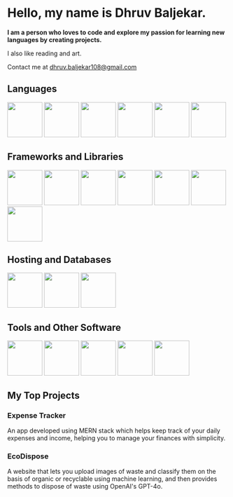 # Hello, my name is Dhruv Baljekar.
**I am a person who loves to code and explore my passion for learning new languages by creating projects.**

I also like reading and art.

Contact me at dhruv.baljekar108@gmail.com

## **Languages**
<p display="flex">
<img src = "https://www.svgrepo.com/show/374016/python.svg" height="80" width="80"/>
<img src = "https://www.svgrepo.com/show/452234/java.svg" height="80" width="80"/>
<img src = "https://www.svgrepo.com/show/452045/js.svg" height="80" width="80"/>
<img src = "https://www.svgrepo.com/show/373482/c.svg" height="80" width="80"/>
<img src = "https://www.svgrepo.com/show/452228/html-5.svg" height="80" width="80"/>
<img src = "https://www.svgrepo.com/show/452185/css-3.svg" height="80" width="80"/>
</p>

## **Frameworks and Libraries**
<p display="flex">
<img src = "https://www.svgrepo.com/show/452092/react.svg" height="80" width="80"/>
<img src = "https://encrypted-tbn0.gstatic.com/images?q=tbn:ANd9GcQLA972a1NXwGHTIpgjxpRdu1DD5te1evggDgjNvM_FcbtGxaPYrHbV27RNzJSA_ZhrY28&usqp=CAU" height="80" width="80"/>
<img src = "https://www.svgrepo.com/show/354119/nodejs-icon.svg" height="80" width="80"/>
<img src = "https://www.svgrepo.com/show/353498/bootstrap.svg" height="80" width="80"/>
<img src = "https://encrypted-tbn0.gstatic.com/images?q=tbn:ANd9GcQmIqhyrm4hVYGS5NDiIHbhCyKHFsndBwZW1PQqzkiRZ1uPx7TNDhWv-rBBqbAz5c9tMMw&usqp=CAU" height="80" width="80"/>
<img src = "https://w7.pngwing.com/pngs/166/342/png-transparent-flask-python-bottle-web-framework-web-application-flask-white-monochrome-shoe.png" height="80" width="80"/>
<img src = "https://www.svgrepo.com/show/354440/tensorflow.svg" height="80" width="80"/>
</p>

## **Hosting and Databases**
<p display = "flex">
<img src = "https://www.svgrepo.com/show/373845/mongo.svg" height="80" width="80">
<img src = "https://www.svgrepo.com/show/355133/mysql.svg" height="80" width="80">
<img src = "https://www.svgrepo.com/show/354200/postgresql.svg" height="80" width="80">
</p>

## **Tools and Other Software**
<p display = "flex">
<img src = "https://www.svgrepo.com/show/452210/git.svg" height="80" width="80">
<img src = "https://www.svgrepo.com/show/354522/visual-studio-code.svg" height="80" width="80">
<img src = "https://www.svgrepo.com/show/452202/figma.svg" height="80" width="80">
<img src = "https://logowik.com/content/uploads/images/canva8051.logowik.com.webp" height="80" width="80">
<img src = "https://store-images.s-microsoft.com/image/apps.29355.49e39246-7603-4df4-af38-57fd1df6d0e9.3b2e051e-d49e-42c8-8d4a-0f7090b4308c.6f1b683b-b69f-4f22-a102-08f098b0c36e.png" height = "80" width = "80">
</p>

## **My Top Projects**

### Expense Tracker
An app developed using MERN stack which helps keep track of your daily expenses and income, helping you to manage your finances with simplicity.

### EcoDispose
A website that lets you upload images of waste and classify them on the basis of organic or recyclable using machine learning, and then provides methods to dispose of waste using OpenAI's GPT-4o.


